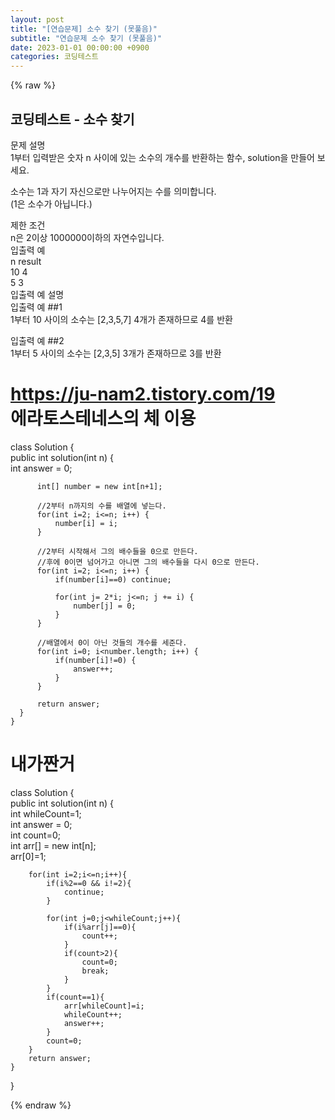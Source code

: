 ```yaml
---
layout: post
title: "[연습문제] 소수 찾기 (못풀음)"
subtitle: "연습문제 소수 찾기 (못풀음)"
date: 2023-01-01 00:00:00 +0900
categories: 코딩테스트
---
```

{% raw %}
## 코딩테스트 - 소수 찾기  
  
문제 설명  
1부터 입력받은 숫자 n 사이에 있는 소수의 개수를 반환하는 함수, solution을 만들어 보세요.  
  
소수는 1과 자기 자신으로만 나누어지는 수를 의미합니다.  
(1은 소수가 아닙니다.)  
  
제한 조건  
n은 2이상 1000000이하의 자연수입니다.  
입출력 예  
n	result  
10	4  
5	3  
입출력 예 설명  
입출력 예 ##1  
1부터 10 사이의 소수는 [2,3,5,7] 4개가 존재하므로 4를 반환  
  
입출력 예 ##2  
1부터 5 사이의 소수는 [2,3,5] 3개가 존재하므로 3를 반환  
  
https://ju-nam2.tistory.com/19  
에라토스테네스의 체 이용  
======================================================================================================  
class Solution {  
      public int solution(int n) {  
          int answer = 0;  
  
          int[] number = new int[n+1];  
  
          //2부터 n까지의 수를 배열에 넣는다.  
          for(int i=2; i<=n; i++) {  
              number[i] = i;  
          }  
  
          //2부터 시작해서 그의 배수들을 0으로 만든다.  
          //후에 0이면 넘어가고 아니면 그의 배수들을 다시 0으로 만든다.  
          for(int i=2; i<=n; i++) {  
              if(number[i]==0) continue;  
  
              for(int j= 2*i; j<=n; j += i) {  
                  number[j] = 0;  
              }  
          }  
  
          //배열에서 0이 아닌 것들의 개수를 세준다.  
          for(int i=0; i<number.length; i++) {  
              if(number[i]!=0) {  
                  answer++;  
              }  
          }  
  
          return answer;  
      }  
    }  
  
내가짠거  
======================================================================================================  
class Solution {  
    public int solution(int n) {  
        int whileCount=1;  
        int answer = 0;  
        int count=0;  
        int arr[] = new int[n];  
        arr[0]=1;  
  
        for(int i=2;i<=n;i++){  
            if(i%2==0 && i!=2){  
                continue;  
            }  
  
            for(int j=0;j<whileCount;j++){  
                if(i%arr[j]==0){  
                    count++;  
                }  
                if(count>2){  
                    count=0;  
                    break;  
                }  
            }  
            if(count==1){  
                arr[whileCount]=i;  
                whileCount++;  
                answer++;  
            }  
            count=0;  
        }  
        return answer;  
    }  
}  

{% endraw %}
